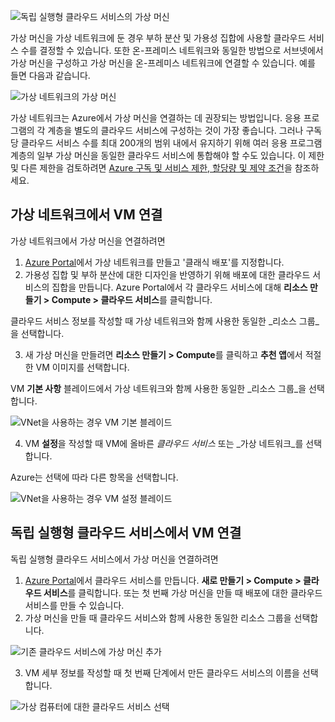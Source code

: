 

![독립 실행형 클라우드 서비스의 가상 머신](./media/virtual-machines-common-classic-connect-vms/CloudServiceExample.png)

가상 머신을 가상 네트워크에 둔 경우 부하 분산 및 가용성 집합에 사용할 클라우드 서비스 수를 결정할 수 있습니다. 또한 온-프레미스 네트워크와 동일한 방법으로 서브넷에서 가상 머신을 구성하고 가상 머신을 온-프레미스 네트워크에 연결할 수 있습니다. 예를 들면 다음과 같습니다.

![가상 네트워크의 가상 머신](./media/virtual-machines-common-classic-connect-vms/VirtualNetworkExample.png)

가상 네트워크는 Azure에서 가상 머신을 연결하는 데 권장되는 방법입니다. 응용 프로그램의 각 계층을 별도의 클라우드 서비스에 구성하는 것이 가장 좋습니다. 그러나 구독당 클라우드 서비스 수를 최대 200개의 범위 내에서 유지하기 위해 여러 응용 프로그램 계층의 일부 가상 머신을 동일한 클라우드 서비스에 통합해야 할 수도 있습니다. 이 제한 및 다른 제한을 검토하려면 [Azure 구독 및 서비스 제한, 할당량 및 제약 조건](../articles/azure-subscription-service-limits.md)을 참조하세요.

## <a name="connect-vms-in-a-virtual-network"></a>가상 네트워크에서 VM 연결
가상 네트워크에서 가상 머신을 연결하려면

1. [Azure Portal](../articles/virtual-network/virtual-networks-create-vnet-classic-pportal.md)에서 가상 네트워크를 만들고 '클래식 배포'를 지정합니다.
2. 가용성 집합 및 부하 분산에 대한 디자인을 반영하기 위해 배포에 대한 클라우드 서비스의 집합을 만듭니다. Azure Portal에서 각 클라우드 서비스에 대해 **리소스 만들기 > Compute > 클라우드 서비스**를 클릭합니다.

  클라우드 서비스 정보를 작성할 때 가상 네트워크와 함께 사용한 동일한 _리소스 그룹_을 선택합니다.

3. 새 가상 머신을 만들려면 **리소스 만들기 > Compute**를 클릭하고 **추천 앱**에서 적절한 VM 이미지를 선택합니다.

  VM **기본 사항** 블레이드에서 가상 네트워크와 함께 사용한 동일한 _리소스 그룹_을 선택합니다.

  ![VNet을 사용하는 경우 VM 기본 블레이드](./media/virtual-machines-common-classic-connect-vms/CreateVM_Basics_VN.png)

4. VM **설정**을 작성할 때 VM에 올바른 _클라우드 서비스_ 또는 _가상 네트워크_를 선택합니다.

  Azure는 선택에 따라 다른 항목을 선택합니다.

  ![VNet을 사용하는 경우 VM 설정 블레이드](./media/virtual-machines-common-classic-connect-vms/CreateVM_Settings_VN.png)


## <a name="connect-vms-in-a-standalone-cloud-service"></a>독립 실행형 클라우드 서비스에서 VM 연결
독립 실행형 클라우드 서비스에서 가상 머신을 연결하려면

1. [Azure Portal](http://portal.azure.com)에서 클라우드 서비스를 만듭니다. **새로 만들기 > Compute > 클라우드 서비스**를 클릭합니다. 또는 첫 번째 가상 머신을 만들 때 배포에 대한 클라우드 서비스를 만들 수 있습니다.
2. 가상 머신을 만들 때 클라우드 서비스와 함께 사용한 동일한 리소스 그룹을 선택합니다.

  ![기존 클라우드 서비스에 가상 머신 추가](./media/virtual-machines-common-classic-connect-vms/CreateVM_Basics_SA.png)

3.  VM 세부 정보를 작성할 때 첫 번째 단계에서 만든 클라우드 서비스의 이름을 선택합니다.

  ![가상 컴퓨터에 대한 클라우드 서비스 선택](./media/virtual-machines-common-classic-connect-vms/CreateVM_Settings_SA.png)
